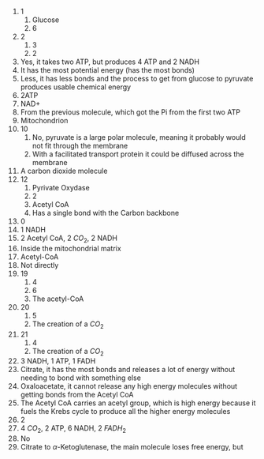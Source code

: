 1. 1
	1. Glucose
	2. 6
2. 2
	1. 3
	2. 2
3. Yes, it takes two ATP, but produces 4 ATP and 2 NADH
4. It has the most potential energy (has the most bonds)
5. Less, it has less bonds and the process to get from glucose to pyruvate produces usable chemical energy
6. 2ATP
7. NAD+
8. From the previous molecule, which got the Pi from the first two ATP
9. Mitochondrion
10. 10
	1. No, pyruvate is a large polar molecule, meaning it probably would not fit through the membrane
	2. With a facilitated transport protein it could be diffused across the membrane
11. A carbon dioxide molecule
12. 12
	1. Pyrivate Oxydase
	2. 2
	3. Acetyl CoA
	4. Has a single bond with the Carbon backbone
13. 0
14. 1 NADH
15. 2 Acetyl CoA, 2 $CO_2$, 2 NADH
16. Inside the mitochondrial matrix
17. Acetyl-CoA
18. Not directly
19. 19
	1. 4
	2. 6
	3. The acetyl-CoA
20. 20
	1. 5
	2. The creation of a $CO_2$
21. 21
	1. 4
	2. The creation of a $CO_2$
22. 3 NADH, 1 ATP, 1 FADH
23. Citrate, it has the most bonds and releases a lot of energy without needing to bond with something else
24. Oxaloacetate, it cannot release any high energy molecules without getting bonds from the Acetyl CoA
25. The Acetyl CoA carries an acetyl group, which is high energy because it fuels the Krebs cycle to produce all the higher energy molecules
26. 2
27. 4 $CO_2$, 2 ATP, 6 NADH, 2 $FADH_2$
28. No
29. Citrate to $\alpha$-Ketoglutenase, the main molecule loses free energy, but 